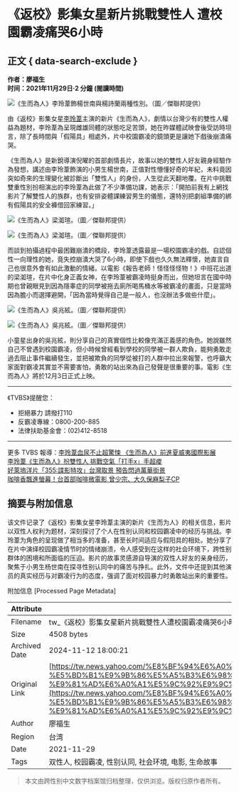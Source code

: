 # 《返校》影集女星新片挑戰雙性人 遭校園霸凌痛哭6小時

## 正文 { data-search-exclude }


**作者：廖福生**  
**时间：2021年11月29日·2 分鐘 (閱讀時間)**

![《生而為人》李玲葦飾楊世南與楊詩蘭兩種性別。（圖／傑聯邦提供）](https://s.yimg.com/ny/api/res/1.2/.yXL5ZNwNTBT8F6DxN9cEg--/YXBwaWQ9aGlnaGxhbmRlcjt3PTk2MDtoPTU0MDtjZj13ZWJw/https://media.zenfs.com/zh-tw/news_tvbs_com_tw_938/25a347e09c1634efc2da5705935cb596)

由《返校》影集女星[李玲葦](https://tw.news.yahoo.com/tag/李玲葦)主演的新片《生而為人》，劇情以台灣少有的雙性人權益為題材，李玲葦為呈現雌雄同體的狀態吃足苦頭，她在昨媒體試映會後受訪時坦言，除了長時間與「假陽具」相處外，片中校園霸凌的鏡頭更是讓她下戲後崩潰痛哭。

《生而為人》是新銳導演倪曜的首部劇情長片，故事以她的雙性人好友親身經驗作為發想，講述由李玲葦飾演的小男生楊世南，正值對性懵懂好奇的年紀，未料竟因突如奇來的生理變化被診斷出「雙性人」的身份，人生從此天翻地覆。在片中挑戰雙重性別扮相演出的李玲葦為此做了不少準備功課，她表示：「開拍前我有上網找影片了解雙性人的族群，也有安排姿體課練習男生的儀態，還特別把劇組準備的綁有假陽具的安全褲借回家練習。」

![《生而為人》梁洳瑄。（圖／傑聯邦提供）](https://s.yimg.com/ny/api/res/1.2/CR171A6rfDEI1Jiism7ivA--/YXBwaWQ9aGlnaGxhbmRlcjt3PTk2MDtoPTE0NDA7Y2Y9d2VicA--/https://media.zenfs.com/zh-tw/news_tvbs_com_tw_938/3c5eb07b4bd4d8e1b043d74b4801300a)

![《生而為人》梁洳瑄。（圖／傑聯邦提供）](https://s.yimg.com/ny/api/res/1.2/CR171A6rfDEI1Jiism7ivA--/YXBwaWQ9aGlnaGxhbmRlcjt3PTk2MDtoPTE0NDA7Y2Y9d2VicA--/https://media.zenfs.com/zh-tw/news_tvbs_com_tw_938/3c5eb07b4bd4d8e1b043d74b4801300a)

而談到拍攝過程中最困難崩潰的橋段，李玲葦透露最是一場校園霸凌的戲。自認個性一向理性的她，竟失控崩潰大哭了6小時，即使下戲也久久無法釋懷，她直言自己也很意外會有如此激動的情緒。以電影《報告老師！怪怪怪怪物！》中班花出道的梁洳瑄，在片中化身正義女神，在李玲葦被霸凌時挺身而出，但她坦言在國中時期也曾親眼見到因為隱睾症的同學被拖去廁所喝馬桶水等被霸凌的畫面，只是當時因為膽小而選擇避開，「因為當時覺得自己是一般人，也沒辦法多做些什麼」。

![《生而為人》吳兆絃。（圖／傑聯邦提供）](https://s.yimg.com/ny/api/res/1.2/9BQ.HKeeZw7yrPCiJlTVJA--/YXBwaWQ9aGlnaGxhbmRlcjt3PTk2MDtoPTE0NDA7Y2Y9d2VicA--/https://media.zenfs.com/zh-tw/news_tvbs_com_tw_938/a3e250e12cf3485860361b7808b9725b)

![《生而為人》吳兆絃。（圖／傑聯邦提供）](https://s.yimg.com/ny/api/res/1.2/9BQ.HKeeZw7yrPCiJlTVJA--/YXBwaWQ9aGlnaGxhbmRlcjt3PTk2MDtoPTE0NDA7Y2Y9d2VicA--/https://media.zenfs.com/zh-tw/news_tvbs_com_tw_938/a3e250e12cf3485860361b7808b9725b)

小童星出身的吳兆絃，則分享自己的真實個性比較像充滿正義感的角色。她說雖然自己不曾遇到校園霸凌，但小時候曾經看到學校的同學被一群人欺負，能夠勇敢走過去阻止事件繼續發生，並把被欺負的同學從被打的人群中拉出來報警，也呼籲大家面對霸凌其實並不需要害怕，勇敢的站出來為自己發聲是很重要的事。電影《生而為人》將於12月3日正式上映。

---

《TVBS》提醒您：

- 拒絕暴力 請撥打110
- 反霸凌專線：0800-200-885
- 法律扶助基金會：(02)412-8518

---

更多 TVBS 報導：[李玲葦血尿不止超驚悚 《生而為人》前進夏威夷國際影展](https://news.tvbs.com.tw/entertainment/1618908?utm_source=Yahoo&utm_medium=Yahoo_news&utm_campaign=newsid_1647613)  
[李玲葦《生而為人》扮雙性人 挑戰空氣「打手x」手超痠](https://news.tvbs.com.tw/entertainment/1610641?utm_source=Yahoo&utm_medium=Yahoo_news&utm_campaign=newsid_1647613)  
[好萊塢洋片「355:諜影特攻」台灣取景 預告閃過萬華街景](https://news.tvbs.com.tw/entertainment/1644972?utm_source=Yahoo&utm_medium=Yahoo_news&utm_campaign=newsid_1647613)  
[咖啡香飄進螢幕！台首部咖啡微電影 曾少宗、大久保麻梨子CP](https://news.tvbs.com.tw/entertainment/1630162?utm_source=Yahoo&utm_medium=Yahoo_news&utm_campaign=newsid_1647613)

## 摘要与附加信息

<!-- tcd_abstract -->
该文件记录了《返校》影集女星李玲葦主演的新片《生而为人》的相关信息，影片以双性人权利为题材，深刻探讨了个人在性别认同和校园霸凌中的经历与挑战。李玲葦为角色的呈现做了相当多的准备，甚至长时间适应与假阳具的相处。她分享了在片中演绎校园霸凌情节时的情绪崩溃，令人感受到在这样的社会环境下，跨性别群体的困境和所面临的压迫。影片的故事灵感源自导演的双性人好友的亲身经历，聚焦于小男生杨世南在探寻性别认同中的痛苦与挣扎。此外，文件中还提到其他演员的真实经历与对霸凌行为的态度，强调了面对校园暴力时勇敢站出来的重要性。
<!-- tcd_abstract_end -->

附加信息 [Processed Page Metadata]

| Attribute       | Value                                  |
|-----------------|----------------------------------------|
| Filename        | tw_《返校》影集女星新片挑戰雙性人遭校園霸凌痛哭6小時.md                             |
| Size            | 4508 bytes                           |
| Archived Date   | 2024-11-12 18:00:21                             |
| Original Link   | [https://tw.news.yahoo.com/%E8%BF%94%E6%A0%A1-%E5%BD%B1%E9%9B%86%E5%A5%B3%E6%98%9F%E6%96%B0%E7%89%87%E6%8C%91%E6%88%B0%E9%9B%99%E6%80%A7%E4%BA%BA-%E9%81%AD%E6%A0%A1%E5%9C%92%E9%9C%B8%E5%87%8C%E7%97%9B%E5%93%AD6%E5%B0%8F%E6%99%82-051711433.html](https://tw.news.yahoo.com/%E8%BF%94%E6%A0%A1-%E5%BD%B1%E9%9B%86%E5%A5%B3%E6%98%9F%E6%96%B0%E7%89%87%E6%8C%91%E6%88%B0%E9%9B%99%E6%80%A7%E4%BA%BA-%E9%81%AD%E6%A0%A1%E5%9C%92%E9%9C%B8%E5%87%8C%E7%97%9B%E5%93%AD6%E5%B0%8F%E6%99%82-051711433.html)                       |
| Author          | 廖福生                               |
| Region          | 台湾                               |
| Date            | 2021-11-29                                 |
| Tags            | 双性人, 校园霸凌, 性别认同, 社会环境, 电影, 生命故事                                 |
>
> 本文由跨性别中文数字档案馆归档整理，仅供浏览。版权归原作者所有。
>